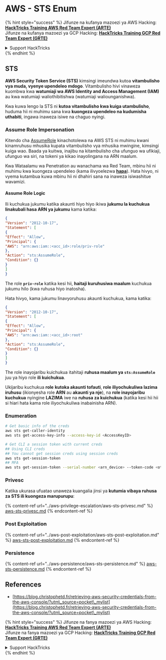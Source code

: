 # AWS - STS Enum

{% hint style="success" %}
Jifunze na kufanya mazoezi ya AWS Hacking:<img src="/.gitbook/assets/image.png" alt="" data-size="line">[**HackTricks Training AWS Red Team Expert (ARTE)**](https://training.hacktricks.xyz/courses/arte)<img src="/.gitbook/assets/image.png" alt="" data-size="line">\
Jifunze na kufanya mazoezi ya GCP Hacking: <img src="/.gitbook/assets/image (2).png" alt="" data-size="line">[**HackTricks Training GCP Red Team Expert (GRTE)**<img src="/.gitbook/assets/image (2).png" alt="" data-size="line">](https://training.hacktricks.xyz/courses/grte)

<details>

<summary>Support HackTricks</summary>

* Angalia [**mipango ya usajili**](https://github.com/sponsors/carlospolop)!
* **Jiunge na** 💬 [**kikundi cha Discord**](https://discord.gg/hRep4RUj7f) au [**kikundi cha telegram**](https://t.me/peass) au **tufuate** kwenye **Twitter** 🐦 [**@hacktricks\_live**](https://twitter.com/hacktricks\_live)**.**
* **Shiriki mbinu za udukuzi kwa kuwasilisha PRs kwenye** [**HackTricks**](https://github.com/carlospolop/hacktricks) na [**HackTricks Cloud**](https://github.com/carlospolop/hacktricks-cloud) github repos.

</details>
{% endhint %}

## STS

**AWS Security Token Service (STS)** kimsingi imeundwa kutoa **vitambulisho vya muda, vyenye upendeleo mdogo**. Vitambulisho hivi vinaweza kuombwa kwa **watumiaji wa AWS Identity and Access Management (IAM)** au kwa watumiaji waliothibitishwa (watumiaji waliounganishwa).

Kwa kuwa lengo la STS ni **kutoa vitambulisho kwa kuiga utambulisho**, huduma hii ni muhimu sana kwa **kuongeza upendeleo na kudumisha uthabiti**, ingawa inaweza isiwe na chaguo nyingi.

### Assume Role Impersonation

Kitendo cha [AssumeRole](https://docs.aws.amazon.com/STS/latest/APIReference/API\_AssumeRole.html) kinachotolewa na AWS STS ni muhimu kwani kinamruhusu mhusika kupata vitambulisho vya mhusika mwingine, kimsingi kuiga wao. Baada ya kuitwa, inajibu na kitambulisho cha ufunguo wa ufikiaji, ufunguo wa siri, na tokeni ya kikao inayolingana na ARN maalum.

Kwa Wataalamu wa Penetration au wanachama wa Red Team, mbinu hii ni muhimu kwa kuongeza upendeleo (kama ilivyoelezwa [**hapa**](../aws-privilege-escalation/aws-sts-privesc.md#sts-assumerole)). Hata hivyo, ni vyema kutambua kuwa mbinu hii ni dhahiri sana na inaweza isiwashitue wavamizi.

#### Assume Role Logic

Ili kuchukua jukumu katika akaunti hiyo hiyo ikiwa **jukumu la kuchukua linakubali hasa ARN ya jukumu** kama katika:
```json
{
"Version": "2012-10-17",
"Statement": [
{
"Effect": "Allow",
"Principal": {
"AWS": "arn:aws:iam::<acc_id>:role/priv-role"
},
"Action": "sts:AssumeRole",
"Condition": {}
}
]
}
```
The role **`priv-role`** katika kesi hii, **haitaji kuruhusiwa maalum** kuchukua jukumu hilo (kwa ruhusa hiyo inatosha).

Hata hivyo, kama jukumu linavyoruhusu akaunti kuchukua, kama katika:
```json
{
"Version": "2012-10-17",
"Statement": [
{
"Effect": "Allow",
"Principal": {
"AWS": "arn:aws:iam::<acc_id>:root"
},
"Action": "sts:AssumeRole",
"Condition": {}
}
]
}
```
The role inayojaribu kuichukua itahitaji **ruhusa maalum ya `sts:AssumeRole`** juu ya hiyo role **ili kuichukua**.

Ukijaribu kuchukua **role** **kutoka akaunti tofauti**, **role iliyochukuliwa lazima iruhusu** (ikionyesha role **ARN** au **akaunti ya nje**), na **role inayojaribu kuchukua** nyingine **LAZIMA** iwe na **ruhusa za kuichukua** (katika kesi hii hii si hiari hata kama role iliyochukuliwa inabainisha ARN).

### Enumeration
```bash
# Get basic info of the creds
aws sts get-caller-identity
aws sts get-access-key-info --access-key-id <AccessKeyID>

# Get CLI a session token with current creds
## Using CLI creds
## You cannot get session creds using session creds
aws sts get-session-token
## MFA
aws sts get-session-token --serial-number <arn_device> --token-code <otp_code>
```
### Privesc

Katika ukurasa ufuatao unaweza kuangalia jinsi ya **kutumia vibaya ruhusa za STS ili kuongeza marupurupu**:

{% content-ref url="../aws-privilege-escalation/aws-sts-privesc.md" %}
[aws-sts-privesc.md](../aws-privilege-escalation/aws-sts-privesc.md)
{% endcontent-ref %}

### Post Exploitation

{% content-ref url="../aws-post-exploitation/aws-sts-post-exploitation.md" %}
[aws-sts-post-exploitation.md](../aws-post-exploitation/aws-sts-post-exploitation.md)
{% endcontent-ref %}

### Persistence

{% content-ref url="../aws-persistence/aws-sts-persistence.md" %}
[aws-sts-persistence.md](../aws-persistence/aws-sts-persistence.md)
{% endcontent-ref %}

## References

* [https://blog.christophetd.fr/retrieving-aws-security-credentials-from-the-aws-console/?utm\_source=pocket\_mylist](https://blog.christophetd.fr/retrieving-aws-security-credentials-from-the-aws-console/?utm\_source=pocket\_mylist)

{% hint style="success" %}
Jifunze na fanya mazoezi ya AWS Hacking:<img src="/.gitbook/assets/image.png" alt="" data-size="line">[**HackTricks Training AWS Red Team Expert (ARTE)**](https://training.hacktricks.xyz/courses/arte)<img src="/.gitbook/assets/image.png" alt="" data-size="line">\
Jifunze na fanya mazoezi ya GCP Hacking: <img src="/.gitbook/assets/image (2).png" alt="" data-size="line">[**HackTricks Training GCP Red Team Expert (GRTE)**<img src="/.gitbook/assets/image (2).png" alt="" data-size="line">](https://training.hacktricks.xyz/courses/grte)

<details>

<summary>Support HackTricks</summary>

* Angalia [**mipango ya usajili**](https://github.com/sponsors/carlospolop)!
* **Jiunge na** 💬 [**kikundi cha Discord**](https://discord.gg/hRep4RUj7f) au [**kikundi cha telegram**](https://t.me/peass) au **tufuate** kwenye **Twitter** 🐦 [**@hacktricks\_live**](https://twitter.com/hacktricks\_live)**.**
* **Shiriki mbinu za udukuzi kwa kuwasilisha PRs kwenye** [**HackTricks**](https://github.com/carlospolop/hacktricks) na [**HackTricks Cloud**](https://github.com/carlospolop/hacktricks-cloud) repos za github.

</details>
{% endhint %}
